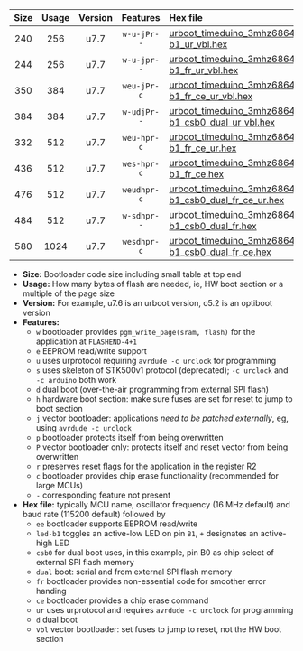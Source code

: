 |Size|Usage|Version|Features|Hex file|
|:-:|:-:|:-:|:-:|:--|
|240|256|u7.7|`w-u-jPr--`|[urboot_timeduino_3mhz6864_230400bps_led-b1_ur_vbl.hex](https://raw.githubusercontent.com/stefanrueger/urboot.hex/main/boards/timeduino/fcpu_3mhz6864/230400_bps/urboot_timeduino_3mhz6864_230400bps_led-b1_ur_vbl.hex)|
|244|256|u7.7|`w-u-jpr--`|[urboot_timeduino_3mhz6864_230400bps_led-b1_fr_ur_vbl.hex](https://raw.githubusercontent.com/stefanrueger/urboot.hex/main/boards/timeduino/fcpu_3mhz6864/230400_bps/urboot_timeduino_3mhz6864_230400bps_led-b1_fr_ur_vbl.hex)|
|350|384|u7.7|`weu-jPr-c`|[urboot_timeduino_3mhz6864_230400bps_ee_led-b1_fr_ce_ur_vbl.hex](https://raw.githubusercontent.com/stefanrueger/urboot.hex/main/boards/timeduino/fcpu_3mhz6864/230400_bps/urboot_timeduino_3mhz6864_230400bps_ee_led-b1_fr_ce_ur_vbl.hex)|
|384|384|u7.7|`w-udjPr--`|[urboot_timeduino_3mhz6864_230400bps_led-b1_csb0_dual_ur_vbl.hex](https://raw.githubusercontent.com/stefanrueger/urboot.hex/main/boards/timeduino/fcpu_3mhz6864/230400_bps/urboot_timeduino_3mhz6864_230400bps_led-b1_csb0_dual_ur_vbl.hex)|
|332|512|u7.7|`weu-hpr-c`|[urboot_timeduino_3mhz6864_230400bps_ee_led-b1_fr_ce_ur.hex](https://raw.githubusercontent.com/stefanrueger/urboot.hex/main/boards/timeduino/fcpu_3mhz6864/230400_bps/urboot_timeduino_3mhz6864_230400bps_ee_led-b1_fr_ce_ur.hex)|
|436|512|u7.7|`wes-hpr-c`|[urboot_timeduino_3mhz6864_230400bps_ee_led-b1_fr_ce.hex](https://raw.githubusercontent.com/stefanrueger/urboot.hex/main/boards/timeduino/fcpu_3mhz6864/230400_bps/urboot_timeduino_3mhz6864_230400bps_ee_led-b1_fr_ce.hex)|
|476|512|u7.7|`weudhpr-c`|[urboot_timeduino_3mhz6864_230400bps_ee_led-b1_csb0_dual_fr_ce_ur.hex](https://raw.githubusercontent.com/stefanrueger/urboot.hex/main/boards/timeduino/fcpu_3mhz6864/230400_bps/urboot_timeduino_3mhz6864_230400bps_ee_led-b1_csb0_dual_fr_ce_ur.hex)|
|484|512|u7.7|`w-sdhpr--`|[urboot_timeduino_3mhz6864_230400bps_led-b1_csb0_dual_fr.hex](https://raw.githubusercontent.com/stefanrueger/urboot.hex/main/boards/timeduino/fcpu_3mhz6864/230400_bps/urboot_timeduino_3mhz6864_230400bps_led-b1_csb0_dual_fr.hex)|
|580|1024|u7.7|`wesdhpr-c`|[urboot_timeduino_3mhz6864_230400bps_ee_led-b1_csb0_dual_fr_ce.hex](https://raw.githubusercontent.com/stefanrueger/urboot.hex/main/boards/timeduino/fcpu_3mhz6864/230400_bps/urboot_timeduino_3mhz6864_230400bps_ee_led-b1_csb0_dual_fr_ce.hex)|

- **Size:** Bootloader code size including small table at top end
- **Usage:** How many bytes of flash are needed, ie, HW boot section or a multiple of the page size
- **Version:** For example, u7.6 is an urboot version, o5.2 is an optiboot version
- **Features:**
  + `w` bootloader provides `pgm_write_page(sram, flash)` for the application at `FLASHEND-4+1`
  + `e` EEPROM read/write support
  + `u` uses urprotocol requiring `avrdude -c urclock` for programming
  + `s` uses skeleton of STK500v1 protocol (deprecated); `-c urclock` and `-c arduino` both work
  + `d` dual boot (over-the-air programming from external SPI flash)
  + `h` hardware boot section: make sure fuses are set for reset to jump to boot section
  + `j` vector bootloader: applications *need to be patched externally*, eg, using `avrdude -c urclock`
  + `p` bootloader protects itself from being overwritten
  + `P` vector bootloader only: protects itself and reset vector from being overwritten
  + `r` preserves reset flags for the application in the register R2
  + `c` bootloader provides chip erase functionality (recommended for large MCUs)
  + `-` corresponding feature not present
- **Hex file:** typically MCU name, oscillator frequency (16 MHz default) and baud rate (115200 default) followed by
  + `ee` bootloader supports EEPROM read/write
  + `led-b1` toggles an active-low LED on pin `B1`, `+` designates an active-high LED
  + `csb0` for dual boot uses, in this example, pin B0 as chip select of external SPI flash memory
  + `dual` boot: serial and from external SPI flash memory
  + `fr` bootloader provides non-essential code for smoother error handing
  + `ce` bootloader provides a chip erase command
  + `ur` uses urprotocol and requires `avrdude -c urclock` for programming
  + `d` dual boot
  + `vbl` vector bootloader: set fuses to jump to reset, not the HW boot section
